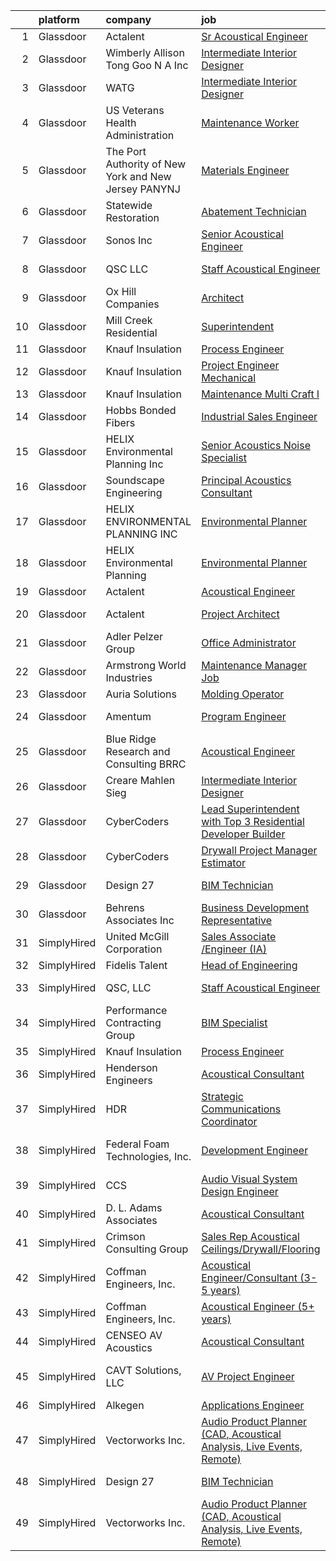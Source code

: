 

|    | platform    | company                                               | job                                                                                                                                                                                                                                                                                                                                                                                                                                                                                                                                                                                                                                                                                                                                                                                                                                                                                                                                                                                                                                                                                                                                                                                                                                                                                                                                                                                                                 | update_time   | location                |
|---:|:------------|:------------------------------------------------------|:--------------------------------------------------------------------------------------------------------------------------------------------------------------------------------------------------------------------------------------------------------------------------------------------------------------------------------------------------------------------------------------------------------------------------------------------------------------------------------------------------------------------------------------------------------------------------------------------------------------------------------------------------------------------------------------------------------------------------------------------------------------------------------------------------------------------------------------------------------------------------------------------------------------------------------------------------------------------------------------------------------------------------------------------------------------------------------------------------------------------------------------------------------------------------------------------------------------------------------------------------------------------------------------------------------------------------------------------------------------------------------------------------------------------|:--------------|:------------------------|
|  1 | Glassdoor   | Actalent                                              | [Sr Acoustical Engineer](https://www.glassdoor.com/partner/jobListing.htm?pos=111&ao=1110586&s=58&guid=00000182c462ef8d8fd5a7aa479f7a14&src=GD_JOB_AD&t=SR&vt=w&ea=1&cs=1_b63b088b&cb=1661152194985&jobListingId=1008079990188&cpc=9DC6E4D8324653EE&jrtk=3-0-1gb265s2vjm5v801-1gb265s3fih79800-f5e5bcd64f4a5c32--6NYlbfkN0ChYVx_I3yfZ_JDY3EFoivtqvi_stwnZ_kRt8Dowt_l_d1ydueao4NE-oUleRJ4yhjYQ8re3c_EmkfBaLUudX-L2jdQnzbb9sDFCJGgLVYZnWnj6Pes00Wl7ht8NbBzqX2oGmqZxBocWybcEUa5QRmWm12k1zfmLvcdh20RnSonsRx2eB7F836F_mHK4JY5EIbhtbxOyKxi8zzG0JtxEgetxBP_FkVk-xiPGh1xMWit2vFJ708Jh90C4sV7q4m8pRlNClzyX8MumZ5LLYfUKihal-UpZXYBkmun6WGiv05WZNu3N9QYZ1tI60U3WiNSD-AjPhUlG532pFflSYvwOnRRj32bFxC-jlEAGwidvtq-eBwVagXXeswVr9o8x3f1lGGUmMH7RC8jrm0UsKJAgehGvbsPt6k_43cEOhafDwsHuL0gZetURJmr838lxt7FeizBoztlXu6Byiyricsn6dR6LAuEXTsQ4nBHS_Y4kzQTm9v-2cZUsw6MEfnyHFyBAWKofdIXHd7btD0e5BXwoSape8lS2Igpxig0W5qxxB_BVGAH0Kga5oWnW8T1sQvWIwpjv7E1Q6idvNoh5dGctEqWGRryxhWbPQejcpWapUqEE6NOk_MAMfPC8XS2FCbq0oLf-GNxxynM9AVDLtDGcvPbPewTkzTsnS3wiPdQCgEAQkdnCoW3sBl8XpDOL0K1mAbdfrAkRZztVu0XHt6bOyGNzyhROVUxGAATvma92TJ7DoZ-d6Qj4NHG9VvhEq-2H1WbKetUdyUH6ngvMwZ5FuEdFd0E4h8gVceEBkhUHqafWC9j9sbpPm7n2w0Iwz3bmVPt_djIy6awCNeZd2tyAFurD6vJqksnMyu8FGbOTKiqY59MlnJVujflpeL1g1ST4Jw2oA2scYJWVOsFMQuqa0MnB21RyJU-SeqREnrlmHOWPhE7faqzVAJ8KobimxNqrrWqdG1w81znDurfS5hSttuoWOfg0kFWEfw%3D)                                                     | 3d            | Chester, PA             |
|  2 | Glassdoor   | Wimberly Allison Tong   Goo N A   Inc                 | [Intermediate Interior Designer](https://www.glassdoor.com/partner/jobListing.htm?pos=121&ao=1136043&s=58&guid=00000182c462ef8d8fd5a7aa479f7a14&src=GD_JOB_AD&t=SR&vt=w&cs=1_cb3f4cd7&cb=1661152194986&jobListingId=1008072324004&jrtk=3-0-1gb265s2vjm5v801-1gb265s3fih79800-6f0272dd785f97cd-)                                                                                                                                                                                                                                                                                                                                                                                                                                                                                                                                                                                                                                                                                                                                                                                                                                                                                                                                                                                                                                                                                                                     | 6d            | Los Angeles, CA         |
|  3 | Glassdoor   | WATG                                                  | [Intermediate Interior Designer](https://www.glassdoor.com/partner/jobListing.htm?pos=123&ao=1136043&s=58&guid=00000182c462ef8d8fd5a7aa479f7a14&src=GD_JOB_AD&t=SR&vt=w&cs=1_a375362d&cb=1661152194986&jobListingId=1008071964866&jrtk=3-0-1gb265s2vjm5v801-1gb265s3fih79800-d725218eb211fd71-)                                                                                                                                                                                                                                                                                                                                                                                                                                                                                                                                                                                                                                                                                                                                                                                                                                                                                                                                                                                                                                                                                                                     | 6d            | Los Angeles, CA         |
|  4 | Glassdoor   | US Veterans Health Administration                     | [Maintenance Worker](https://www.glassdoor.com/partner/jobListing.htm?pos=130&ao=1136043&s=58&guid=00000182c462ef8d8fd5a7aa479f7a14&src=GD_JOB_AD&t=SR&vt=w&cs=1_c033d521&cb=1661152194986&jobListingId=1008068610365&jrtk=3-0-1gb265s2vjm5v801-1gb265s3fih79800-bbd8c1d3e003abca-)                                                                                                                                                                                                                                                                                                                                                                                                                                                                                                                                                                                                                                                                                                                                                                                                                                                                                                                                                                                                                                                                                                                                 | 9d            | Tacoma, WA              |
|  5 | Glassdoor   | The Port Authority of New York and New Jersey  PANYNJ | [Materials Engineer](https://www.glassdoor.com/partner/jobListing.htm?pos=125&ao=1136043&s=58&guid=00000182c462ef8d8fd5a7aa479f7a14&src=GD_JOB_AD&t=SR&vt=w&cs=1_e263f9bf&cb=1661152194986&jobListingId=1008072202615&jrtk=3-0-1gb265s2vjm5v801-1gb265s3fih79800-580519591fe7417b-)                                                                                                                                                                                                                                                                                                                                                                                                                                                                                                                                                                                                                                                                                                                                                                                                                                                                                                                                                                                                                                                                                                                                 | 6d            | Jersey City, NJ         |
|  6 | Glassdoor   | Statewide Restoration                                 | [Abatement Technician](https://www.glassdoor.com/partner/jobListing.htm?pos=103&ao=1110586&s=58&guid=00000182c462ef8d8fd5a7aa479f7a14&src=GD_JOB_AD&t=SR&vt=w&ea=1&cs=1_cff8b7ac&cb=1661152194984&jobListingId=1008072285500&cpc=0AC337DC849E2726&jrtk=3-0-1gb265s2vjm5v801-1gb265s3fih79800-1281512e9bce8fc7--6NYlbfkN0D-pU0xGF5FIeFcaIptx1cIdzSFb_sP9QEdwOUqDpJak5Wb7Bb7Gg6tXDmQC1dedBOi6fuxJTkAPXuj12NwEAiYBjNMr1t3SimFBw2bi48KzzW-gX6AmjzW8aY5WZxOsovWxHQHnuP2-GRgTi8eG3wDKhcu8QEBVTyhHF1UqG_QxhyEwwcnSyYIThT42c2FAK6XXOr3Vdgs77dP254bN-btMu4NHPaHSEK6gvcr-H3i6D5QqwMnfmuw6CW0rJhQpqmuQs-AXrXjUdib-smUR9QxY_5uNyFZbMwVdF0WCl_pc62THphs3pIp09EDrFReyxAOI5FLkY2LZp5HR-PAZagc1_LT7LntA4nIMp4HdC2LmsIlHmkhYILYGfwg48Niov1TKbpaAWzK8OWf2s8abnkTqZW6fU7cY278dfVdk7CJBfUjFdonBWslRcfRvwaN6qd7mNb9YYGc9tiSrCO8AX7AWs0ayd_z2zc4PRDyhACGuBALTN4dVn_F8kIWgXPP1bejLpzb6YvLeQ%3D%3D)                                                                                                                                                                                                                                                                                                                                                                                                                                                                                                                                         | 6d            | Mesa, AZ                |
|  7 | Glassdoor   | Sonos  Inc                                            | [Senior Acoustical Engineer](https://www.glassdoor.com/partner/jobListing.htm?pos=119&ao=1136043&s=58&guid=00000182c462ef8d8fd5a7aa479f7a14&src=GD_JOB_AD&t=SR&vt=w&cs=1_45551d5b&cb=1661152194985&jobListingId=1008074341669&jrtk=3-0-1gb265s2vjm5v801-1gb265s3fih79800-b9b0d14ceebe618a-)                                                                                                                                                                                                                                                                                                                                                                                                                                                                                                                                                                                                                                                                                                                                                                                                                                                                                                                                                                                                                                                                                                                         | 5d            | Santa Barbara, CA       |
|  8 | Glassdoor   | QSC  LLC                                              | [Staff Acoustical Engineer](https://www.glassdoor.com/partner/jobListing.htm?pos=115&ao=1136043&s=58&guid=00000182c462ef8d8fd5a7aa479f7a14&src=GD_JOB_AD&t=SR&vt=w&cs=1_5db2b7fc&cb=1661152194985&jobListingId=1008064426197&jrtk=3-0-1gb265s2vjm5v801-1gb265s3fih79800-fd0a84390d4e84a5-)                                                                                                                                                                                                                                                                                                                                                                                                                                                                                                                                                                                                                                                                                                                                                                                                                                                                                                                                                                                                                                                                                                                          | 11d           | Costa Mesa, CA          |
|  9 | Glassdoor   | Ox Hill Companies                                     | [Architect](https://www.glassdoor.com/partner/jobListing.htm?pos=122&ao=1136043&s=58&guid=00000182c462ef8d8fd5a7aa479f7a14&src=GD_JOB_AD&t=SR&vt=w&ea=1&cs=1_f7130632&cb=1661152194986&jobListingId=1008076509907&jrtk=3-0-1gb265s2vjm5v801-1gb265s3fih79800-e71e6ecc9144b6fd-)                                                                                                                                                                                                                                                                                                                                                                                                                                                                                                                                                                                                                                                                                                                                                                                                                                                                                                                                                                                                                                                                                                                                     | 4d            | Fairfax, VA             |
| 10 | Glassdoor   | Mill Creek Residential                                | [Superintendent](https://www.glassdoor.com/partner/jobListing.htm?pos=126&ao=1136043&s=58&guid=00000182c462ef8d8fd5a7aa479f7a14&src=GD_JOB_AD&t=SR&vt=w&cs=1_1050fafe&cb=1661152194986&jobListingId=1008072052310&jrtk=3-0-1gb265s2vjm5v801-1gb265s3fih79800-972c957ecce92be3-)                                                                                                                                                                                                                                                                                                                                                                                                                                                                                                                                                                                                                                                                                                                                                                                                                                                                                                                                                                                                                                                                                                                                     | 6d            | Phoenix, AZ             |
| 11 | Glassdoor   | Knauf Insulation                                      | [Process Engineer](https://www.glassdoor.com/partner/jobListing.htm?pos=102&ao=1110586&s=58&guid=00000182c462ef8d8fd5a7aa479f7a14&src=GD_JOB_AD&t=SR&vt=w&ea=1&cs=1_b0cd04df&cb=1661152194984&jobListingId=1008068215275&cpc=73DBC1829D015C39&jrtk=3-0-1gb265s2vjm5v801-1gb265s3fih79800-04116b1958a2ab13--6NYlbfkN0AgCNq5Q9JZmzoW3qRvN8nsjI_K7hzeHLTyl9cbg4zvCuAwJ3I6BceYlWxJTxN8DwWBX9XCdmlvnMkGS_LlBU0gNcZpZAuTycwKOEEOIScBcrLLYnSjhx0dCBMY2aWJlz-KJrDXltNRAXIcfrQogDRMjE5WVxWzEGRm4VajIqA8TzV0XS3au7Cj7-A5U0wv0WX8voOVinPuwxIcvVa9m0r8L_U_CSEtWQN_bNRPX3GJJJoC5gXMYEW8e9OA4tWMd6Y77fUrEoXSUVkTjxVR7Mt2tO3emqW208lkzzdqC3Lxri4szCJs1S5C1Yl9doGVXcrZ_2D_Gvzl0GYjHskeDas8fMh9jnu9L-ya-SxNqibZwhxrxBy4iquTNJxh-oJA8XwQ5EuqyPArdpiaOg1YEot3zj1eahvKaaL7jJx2VX9Z6QHS1pwOpBQsDSWaPdPrKiiTZhWIjv9bxQOFUaHn1nubFDFRIwh_0t4INlF9jZHjtCRsZS1ANHKIfVX-ZbSTEFk%3D)                                                                                                                                                                                                                                                                                                                                                                                                                                                                                                                                                           | 9d            | Inwood, WV              |
| 12 | Glassdoor   | Knauf Insulation                                      | [Project Engineer  Mechanical](https://www.glassdoor.com/partner/jobListing.htm?pos=104&ao=1110586&s=58&guid=00000182c462ef8d8fd5a7aa479f7a14&src=GD_JOB_AD&t=SR&vt=w&ea=1&cs=1_96504ce8&cb=1661152194984&jobListingId=1008068226161&cpc=3E3A0B328A81795B&jrtk=3-0-1gb265s2vjm5v801-1gb265s3fih79800-6e73daab9714e7a9--6NYlbfkN0AgCNq5Q9JZmzoW3qRvN8nsjI_K7hzeHLTyl9cbg4zvCuAwJ3I6BceYlWxJTxN8DwWBX9XCdmlvnN8YVe2EuVLobA-C2ZXYs-p47VoNbUB05T-ItLGGlwyX6CkneONUQ_F9WfH1l2pd8AN3B_oD6lCbCD7jgWCW0CmyzIxYYHBa8W8SetwzCGLuNKxYKxURJStRbwaiUAjPOylaU3WOqOXGiO4Hcu7yeU6_5cpY63dnGZKYq2LKjB2neFhPx1bJhONki6HB9w4_EW0NMGjYEHBvn39OdJ9AXzLAwJFNq9RgKs3t79uKCTVeaLMko6nPa0JcpUZiUVTWLyeTpzRoeer9A-GuN47v2eMlmTlK6GT7fVwnIkyKVZI23c5y3wQt_u9nQx8oGsR4V9bKiNIK-5dAJV3TJZLnYOMeLJDTHIeMugZm6HU8jg1PZh6Y_V7AvNsHLdVqO4EywjuQfPEAhsbaajE657IlPpGlPZxhxPxCZVw3b4znHMofCuvrkSretHhj2M0b_Rty2Q%3D%3D)                                                                                                                                                                                                                                                                                                                                                                                                                                                                                                                                 | 9d            | Shasta Lake, CA         |
| 13 | Glassdoor   | Knauf Insulation                                      | [Maintenance Multi Craft l](https://www.glassdoor.com/partner/jobListing.htm?pos=108&ao=1110586&s=58&guid=00000182c462ef8d8fd5a7aa479f7a14&src=GD_JOB_AD&t=SR&vt=w&ea=1&cs=1_7fea9a7a&cb=1661152194985&jobListingId=1008065052668&cpc=C90BE282B3FA86B5&jrtk=3-0-1gb265s2vjm5v801-1gb265s3fih79800-16a1c5cea0f52043--6NYlbfkN0AgCNq5Q9JZmzoW3qRvN8nsjI_K7hzeHLTyl9cbg4zvCuAwJ3I6BceYlWxJTxN8DwU3xKnPxJmn6c3_19BoV15qrwsVATJ9UVdK7sAXNtnWOaPMZk_cEkzidEpzW_00QplQ48uelWFpJYnlqf0uhcaKsIDx_RqkVEgIkOIsIiZppM4tuPRtpNGERl9ge__-IBg4wEcYY9pqtL3Yq7brNHHGmIhgFwTee0HS0z2k3q_JyQwlYpCoMgFetQ4Px6pjljGXPdxwDn6QuyO1YwuR_qXNJWRnO95rXGrRbi8C5eFP_6kDzb-Ds1U_0h7Jmcrrww9qvYcZ-34tj0EO9g_L5tto5kT2PFBm2Xy0bdyyjCLJCCCrE7JZ8w5yyVkekiOFuSqPERA4xa1K11cW4fv2J8zre7WTNPwxBXDYAWv017NfgBpjF4un0i4PUg3fclTqN_AlIvHRSMPyYQde1gT09k8U1OxrDC7DoLyKWGumgVMFmlGfidLEPsjFfrnf1RUhiERKj0C31otm5g%3D%3D)                                                                                                                                                                                                                                                                                                                                                                                                                                                                                                                                    | 11d           | Inwood, WV              |
| 14 | Glassdoor   | Hobbs Bonded Fibers                                   | [Industrial Sales Engineer](https://www.glassdoor.com/partner/jobListing.htm?pos=106&ao=1110586&s=58&guid=00000182c462ef8d8fd5a7aa479f7a14&src=GD_JOB_AD&t=SR&vt=w&ea=1&cs=1_a73c94e9&cb=1661152194984&jobListingId=1008081087739&cpc=008CD1D601BD528F&jrtk=3-0-1gb265s2vjm5v801-1gb265s3fih79800-1098030331acd5aa--6NYlbfkN0BHIfC1zsKGIu0R3teaIu8liT7fbRNLaQeDQfcPJweUKx8CW9AkHemEqEbfxMVRhVRSjLR59SWKY-JwXSsrto5hY-GHyOZKmJuQUl23Zv27tURi2Mu7UMnyPyqfuVNjAuJrU89n1quQWctIf0kOxw3NWfzJMiSvi22_0Ya5RqCuQB3K-UtSqpEEARRT2xrD19sfpQae6DH13BfaIHAGJ-J1jNc-WpNHRm61UWmVcyHlIG0ax-QFW4iNtTzDhWrnOeGubzq4WWZ0HPqmzhePFmHiaIu32bIrRLPxs3_cWcivw2j5pg6v6EVjPjOjT9K5btQ_cBFTfUtkM7pGU16PxTFDODlF7emEEcYl_pt9FRwjZs3FB9g5BzuSlwdpXnQ5a7mv77e-L7XN0KGcbrKO_zIBOelavJzjt4jnbBwb0x3W53wgI_8woEIEdpn-1vB1B-kvB51p6ehVPEoMzHIsKNKoCwS9n7DuXjW5Q-pIsMi9utrJcrlv5-m010pS7CuQYW5ANKxHkJfy1g%3D%3D)                                                                                                                                                                                                                                                                                                                                                                                                                                                                                                                                    | 2d            | Waco, TX                |
| 15 | Glassdoor   | HELIX Environmental Planning  Inc                     | [Senior Acoustics Noise Specialist](https://www.glassdoor.com/partner/jobListing.htm?pos=105&ao=1110586&s=58&guid=00000182c462ef8d8fd5a7aa479f7a14&src=GD_JOB_AD&t=SR&vt=w&cs=1_fe2575de&cb=1661152194984&jobListingId=1008081555850&cpc=18B9B60E52E5A655&jrtk=3-0-1gb265s2vjm5v801-1gb265s3fih79800-e3a5a1e4455be296--6NYlbfkN0BXfkHHz_AtdSVqqMg6cNBtxrAHPGd1Ga-vcHsqg8uhlHnsTi4bG4BX1NzpvMTNLopfb8IMBT9PMmbrz9GI3TQjSc0pcg6vR6JF2dFdlqb-YFIVHwUIgRAEGeWyYpVVNeB7x8l1cDvCf_rX6IF5XBhpmFopE2bKMwTmVkXjFxVuncyZ05eIA64p_h160dXGZoqFE-hbL35KkSbMl3M4tD3YrI7icZExEEGrimAKZC8Yd-2mTm99gXsNJ3CFEFSXYgEeOu0tlkD0uIfF4tNsWNx_X-ydUvM5wr5MktsBCurq2JAh2jOQjlADjt1y-d8FR4mImiCA6jmQcopEYhvb02HJzH1CnwO3LyI_w2O4XXs_bV_nTbxdnNADq50j3bpa0HIvE51naqdRLB3X6nobC3Lnvzvmw5KwHGMSgF4mWajQzKPbumsZq9Qo7Za5JNSJWAoHyQHiH3kWYLHd1NDkM3Ths60GwyrO8jMSiZ_BwiPOFA%3D%3D)                                                                                                                                                                                                                                                                                                                                                                                                                                                                                                                                                                 | 2d            | San Diego, CA           |
| 16 | Glassdoor   | Soundscape Engineering                                | [Principal Acoustics Consultant](https://www.glassdoor.com/partner/jobListing.htm?pos=124&ao=1136043&s=58&guid=00000182c462ef8d8fd5a7aa479f7a14&src=GD_JOB_AD&t=SR&vt=w&cs=1_25cfbe10&cb=1661152194986&jobListingId=1008067916434&jrtk=3-0-1gb265s2vjm5v801-1gb265s3fih79800-cfa0c0514e2bf269-)                                                                                                                                                                                                                                                                                                                                                                                                                                                                                                                                                                                                                                                                                                                                                                                                                                                                                                                                                                                                                                                                                                                     | 10d           | Chicago, IL             |
| 17 | Glassdoor   | HELIX ENVIRONMENTAL PLANNING  INC                     | [Environmental Planner](https://www.glassdoor.com/partner/jobListing.htm?pos=128&ao=1136043&s=58&guid=00000182c462ef8d8fd5a7aa479f7a14&src=GD_JOB_AD&t=SR&vt=w&cs=1_6ef6a06f&cb=1661152194986&jobListingId=1008075382839&jrtk=3-0-1gb265s2vjm5v801-1gb265s3fih79800-092b9faf6565e595-)                                                                                                                                                                                                                                                                                                                                                                                                                                                                                                                                                                                                                                                                                                                                                                                                                                                                                                                                                                                                                                                                                                                              | 5d            | Sacramento, CA          |
| 18 | Glassdoor   | HELIX Environmental Planning                          | [Environmental Planner](https://www.glassdoor.com/partner/jobListing.htm?pos=127&ao=1136043&s=58&guid=00000182c462ef8d8fd5a7aa479f7a14&src=GD_JOB_AD&t=SR&vt=w&cs=1_9975ca85&cb=1661152194986&jobListingId=1008075062815&jrtk=3-0-1gb265s2vjm5v801-1gb265s3fih79800-3cf0a4ceda6ebda0-)                                                                                                                                                                                                                                                                                                                                                                                                                                                                                                                                                                                                                                                                                                                                                                                                                                                                                                                                                                                                                                                                                                                              | 5d            | Sacramento, CA          |
| 19 | Glassdoor   | Actalent                                              | [Acoustical Engineer](https://www.glassdoor.com/partner/jobListing.htm?pos=110&ao=1110586&s=58&guid=00000182c462ef8d8fd5a7aa479f7a14&src=GD_JOB_AD&t=SR&vt=w&ea=1&cs=1_5c6297d5&cb=1661152194985&jobListingId=1008075187696&cpc=F4EED0218A761C36&jrtk=3-0-1gb265s2vjm5v801-1gb265s3fih79800-5220c9c81e84945a--6NYlbfkN0ChYVx_I3yfZ_JDY3EFoivtqvi_stwnZ_kRt8Dowt_l_d1ydueao4NE-oUleRJ4yhgHLxhV5j4PnTgNp2DfoBCFdbHcQuDtZsKy3Zufp_w8pPYADRTx-YgXFKwXxOgcar3GSNPLdcY00WKiZ-fI-3ixNwPR4MqK7gAckonzS5DC5AbX1phk35nI2llkN5Y3c1oThRPcbcJT6Iw44z-vI83b-oZnyr_g-fRU8Ab_yiXJh6x6CC_Lz6na1Q0OJxAyFQrW-VRvpYMrmgC0SJFFjUjF5C5KUytWVNrGAT8Wl3_YU74F_B00M43VpwZZF8RamppNXgvosgQFsEb-XxyWzUP_sucoA2eyD2aDxN-EFgqJQ0FVPMQOQtwzc0xWzUpO7Rbdz5AExwINoLSwVMkB3N5p5fqgoY76-2F5QiOlTM7_ksIReIWoUWHL0BEH_Y18Z_2mTB3KGWihJ52Mh16ABF-Pa115_bDtXWPI35cGiQzH-odtwQ016A4wA6HNP9XO78xyzXR5cy5fkF4M-y_7cJjGddg2HYbanMKiM0YCCYIAplImeMKngF_sN6MXj6OJveHdsZZMBW2Z0XPkYJMPrdhVQ4imesF5IHQ2qqw2rtASFGo-p_9SaazEhsDs0V1Vy2UbYBcMDqmoSnDX4kNQ-Uf97ReBHwvUu7vhyc2nfvp_lCWgW_EQjlUR06uemRj5w1CIVS2ljl3Tk4uvakF4ExODywW3AtO-8toD0sgRfQg2xcPDaWNVo7iuPBnfamUrRlbxw2qRsieVYbFdHLvo-dNlv5prGF-THufWOFefyPgO9S6PWA144d0SX36et62DLrwQ9aaWK5WmcqEIXhX0LUkSSirf3E5EZ_s2Ez7TFg_74yKSPwQ9nRvUzlNx9yS4CTG7i0BM05FIj1Fx-L3a7INZyAtXn9fLp6GvHWlz4hyde7sDo9-VfA1A6X9acuGayULEF-1yJaie-IornER_nkS8DX-Zkxdbd2w%3D)                                                        | 5d            | Chester, PA             |
| 20 | Glassdoor   | Actalent                                              | [Project Architect](https://www.glassdoor.com/partner/jobListing.htm?pos=112&ao=1110586&s=58&guid=00000182c462ef8d8fd5a7aa479f7a14&src=GD_JOB_AD&t=SR&vt=w&ea=1&cs=1_a1acb7ad&cb=1661152194985&jobListingId=1008081267403&cpc=FAE5E775D180B2FB&jrtk=3-0-1gb265s2vjm5v801-1gb265s3fih79800-91c320784b2d4a59--6NYlbfkN0ChYVx_I3yfZ_JDY3EFoivtqvi_stwnZ_kRt8Dowt_l_d1ydueao4NE-oUleRJ4yhg59lgfbTeYzBSAhYTUmle4cKRPC-MnxzQOQH3lSzaijJvHCjQXYuldjwbQKQ2Vxc4ZTvvB-EJWNGXlhRDEzhBPUOgHyCU2zlkEJFG_o0HJw_kX38Bbdxma-1ArrcdIfeXrX1bVmBxHkRsbF7g8-zEWnBBVhlmunGLbTOZfUBXlgL6tAEkiBuTaV4OKq3wRx9QlS9y0XzsE2jBOrNJAqfT1qKgJhlPS8y6u2gxKyrEECaiGQMyGgLB1JAfe0_UnqYFGixu9JL1t5MS6SGzP5QOHF9KIYCwe1V1R56lrYIZgUZYU3-G_UxM_SuDCM6F1veBoTvvH7fVbnaRDkeIZ1QcA1jhFNADTMPLPDqfkE0OoHxXQNQ4T3choWDOTyGBg-0N5FbfKCzLABAIJzRRN_ehacFA-eGhZnZc37qYIODzisgrfvs0C2S8Ie7igFpOCcEnPtnUQoY-LW1uKPj6Ap_pVGhLaHpc6HMGs4FMr5thfVqGH1y_y8uenNtTzKsQtPi2A1sHRRrJmVADf7UveGj5IvWOHxPTCs6NZHm16vqEpVgOHQu_k-3e88OKUGGnQHhDycRLj_gtGQYx3msn55PBtc0tbC9tnL04LkzplCl9x-pj2JlzEKZST4w2RncN1eyJ9wOCcGPYz8ne9QIDo-enPyMThiimtf-NJPDk0Kcm42pweKlwNtQY5fO2vI59uwjgCG5hmjI40TND2VfvCadWr99QBlfa3kR0gyi7lfcz2gJ9gfjdBLpesgsX2n7DqqaoAfktqFXGPXTsbid84sU0T4YssbenK5VHbE_KnLbZcz9aCFDadDRYUX0d578y8JD7yPGA8rnaYGMd9x3unAPTe19f4-SrcEgnluN4qsJ4Hpfz3kPplkXNVW28qRGVzHmD2FcgZk4qQzS3nZe4qCFHDV2lTbWBQN5k%3D)                                                          | 2d            | Nashville, TN           |
| 21 | Glassdoor   | Adler Pelzer Group                                    | [Office Administrator](https://www.glassdoor.com/partner/jobListing.htm?pos=109&ao=1110586&s=58&guid=00000182c462ef8d8fd5a7aa479f7a14&src=GD_JOB_AD&t=SR&vt=w&ea=1&cs=1_6409acb0&cb=1661152194985&jobListingId=1008073834306&cpc=F4EED0218A761C36&jrtk=3-0-1gb265s2vjm5v801-1gb265s3fih79800-cad1becafc3aeaa8--6NYlbfkN0BpyA4is1FhKZ9A56kJdoALN6bYc9rpJgFIR_sPts5gNu4LHMryWaiJjrOFmv3w-W4dveX9mUnJRKxZMtDT7iyYpd2zseVNHFG76fARL8yCBPbtc0Hro7YYSZxDCYLzDcvAUibcFuNKV36guRWo2nhzN-AOHdmErDErH1AL22gYnQtY4ryU9iWd3Wlhg6Ib2bFQtEYVlumblaOXc_4uq2PS88GYkX2U6pZR2jInwWKAX9I_9oH9QQ0DPv7h2I2PASvIul7t5NFzc8sHf_B6Fu3jlw31-bGiaFfUBbB61CWCOp1iCVTwiQK3FnY8tjhC7zrGl7miS0ZEm0fi3dgcgB6nKVZVAOPjesA-52SzmnBI0GQ5BmTV4QNAYvQ2YI0ZpPHqh0o9u3UXdhcvD8R4Otts6EKP2aAZ6XXjR2Cua6F9c-yKKsj4hc-cRHbvW4kKblucdMu9_cgaAfQEr7mQC9SYV8ACTyJiYUVBYcgV96CdEZeDMC-hZ12DvHD0Rt-Rh3M%3D)                                                                                                                                                                                                                                                                                                                                                                                                                                                                                                                                                       | 5d            | Troy, MI                |
| 22 | Glassdoor   | Armstrong World Industries                            | [Maintenance Manager Job](https://www.glassdoor.com/partner/jobListing.htm?pos=117&ao=1136043&s=58&guid=00000182c462ef8d8fd5a7aa479f7a14&src=GD_JOB_AD&t=SR&vt=w&cs=1_be318344&cb=1661152194985&jobListingId=1008076526289&jrtk=3-0-1gb265s2vjm5v801-1gb265s3fih79800-8b5615ad1d20fe4c-)                                                                                                                                                                                                                                                                                                                                                                                                                                                                                                                                                                                                                                                                                                                                                                                                                                                                                                                                                                                                                                                                                                                            | 4d            | Pensacola, FL           |
| 23 | Glassdoor   | Auria Solutions                                       | [Molding Operator](https://www.glassdoor.com/partner/jobListing.htm?pos=120&ao=1136043&s=58&guid=00000182c462ef8d8fd5a7aa479f7a14&src=GD_JOB_AD&t=SR&vt=w&ea=1&cs=1_243b7922&cb=1661152194986&jobListingId=1008071806343&jrtk=3-0-1gb265s2vjm5v801-1gb265s3fih79800-6ae014f0576df235-)                                                                                                                                                                                                                                                                                                                                                                                                                                                                                                                                                                                                                                                                                                                                                                                                                                                                                                                                                                                                                                                                                                                              | 6d            | Old Fort, NC            |
| 24 | Glassdoor   | Amentum                                               | [Program Engineer](https://www.glassdoor.com/partner/jobListing.htm?pos=116&ao=1136043&s=58&guid=00000182c462ef8d8fd5a7aa479f7a14&src=GD_JOB_AD&t=SR&vt=w&cs=1_2ae86c3c&cb=1661152194985&jobListingId=1008062086850&jrtk=3-0-1gb265s2vjm5v801-1gb265s3fih79800-2feb290dd37aa38e-)                                                                                                                                                                                                                                                                                                                                                                                                                                                                                                                                                                                                                                                                                                                                                                                                                                                                                                                                                                                                                                                                                                                                   | 12d           | West Palm Beach, FL     |
| 25 | Glassdoor   | Blue Ridge Research and Consulting  BRRC              | [Acoustical Engineer](https://www.glassdoor.com/partner/jobListing.htm?pos=118&ao=1136043&s=58&guid=00000182c462ef8d8fd5a7aa479f7a14&src=GD_JOB_AD&t=SR&vt=w&cs=1_ab5739df&cb=1661152194985&jobListingId=1008069053943&jrtk=3-0-1gb265s2vjm5v801-1gb265s3fih79800-d031a952f84b59fe-)                                                                                                                                                                                                                                                                                                                                                                                                                                                                                                                                                                                                                                                                                                                                                                                                                                                                                                                                                                                                                                                                                                                                | 9d            | Asheville, NC           |
| 26 | Glassdoor   | Creare Mahlen Sieg                                    | [Intermediate Interior Designer](https://www.glassdoor.com/partner/jobListing.htm?pos=129&ao=1136043&s=58&guid=00000182c462ef8d8fd5a7aa479f7a14&src=GD_JOB_AD&t=SR&vt=w&ea=1&cs=1_697b266c&cb=1661152194986&jobListingId=1008063535567&jrtk=3-0-1gb265s2vjm5v801-1gb265s3fih79800-8fbb4ae4c61d0d64-)                                                                                                                                                                                                                                                                                                                                                                                                                                                                                                                                                                                                                                                                                                                                                                                                                                                                                                                                                                                                                                                                                                                | 12d           | Santa Monica, CA        |
| 27 | Glassdoor   | CyberCoders                                           | [Lead Superintendent with Top 3 Residential Developer Builder](https://www.glassdoor.com/partner/jobListing.htm?pos=114&ao=1110586&s=58&guid=00000182c462ef8d8fd5a7aa479f7a14&src=GD_JOB_AD&t=SR&vt=w&ea=1&cs=1_060914af&cb=1661152194985&jobListingId=1008083914799&cpc=8795CF9063CD573D&jrtk=3-0-1gb265s2vjm5v801-1gb265s3fih79800-76eb57cf44e07f1b--6NYlbfkN0CpFJQzrgRR8WqXWK1qKKEqALWJw739KlKqr2H-MSI4eoBlI4EFrmor2FYZMP3muM1B_oc8AdJRnac3mQ1GF1Mekbr0KEafx4w9PN6XmL1i8K-U5j8gSmy_cBhZHrjTm0leFE-nUHGuIuTdyyWuiucL-Qm96fpPoWD6N6-07Q2rD18vFJYAQNK-bJHT_kP_GqsDddl1LBga3IUtTDMX8cyjhkJCPMSpeTSvzHjIle3hQIeK1Ra01hhqB9HcNG84wgMOpm3NO__cv5UTzWQ6OG2kVz8RJ_jQFeuJVLsDu52fetuxefrgueWhtMw7D0VgZ_7Y2b-pXLPnRGuI8JFOMmwKKNDHmhtzpjziTcPy7BmOSFPaB8XKs6UNeeCuCQaFZ2ZIYU9a7eOR23EfATruuQxUokHPzPq91nbQlo_u5-9jaWhJMVBriix0Zt0T4Z5qJjYArKjBRPXrWgMpRdP_jHINXq8z04u1tVw0_Ivy68fs0Eb5xCc9mFtyMK5cm9UpJs6E-DsFN-gRkfxN4Uy1RBwulN1vc2WPlacWBvXAbesM0Eszk7ZgX8pHE0N9W77ZNUCBShzckDQYR2VsuG0MNOZudn6AoeEWNo3EmARIgBgERT6pT5_lnIKr3zUZGDiyrAgLGyQsdtHKVkEWr3ocprdd1tz7MrZ7mVJrOHwh9a9rS560ktg6ZbTrC7eDdtEs8Ig6zYgDXUj29Q_g1iumZONe4NLWZzE2pbI0vDLg2x2c_D47lWZt10OrEvtRH2WTsLpcpi6dBcHDKHNu9LZjYkkVhrrjR9KhzHE_zxjePwGlx6Z4XCiU2btB9kvatt5h2DqNG7ycYq2rMm58jt2hZMG0yYb1wSmmJC_4FHA1wJCgoSxGqmw18zenggxHm-WSt2qY4ozWMuWmjulYpVs9NDx8VLDB8PVAXNot5ISjVBjiMP8Tr-liBgogfMipzNejXFAUuNVf1fTgIKZYRvf1yAiwAeoH0e3afbS-I6JtpdlgOw%3D%3D) | 24h           | Portland, OR            |
| 28 | Glassdoor   | CyberCoders                                           | [Drywall Project Manager Estimator](https://www.glassdoor.com/partner/jobListing.htm?pos=113&ao=1110586&s=58&guid=00000182c462ef8d8fd5a7aa479f7a14&src=GD_JOB_AD&t=SR&vt=w&ea=1&cs=1_a51175f5&cb=1661152194985&jobListingId=1008083914656&cpc=C4A69CCDBB3B9599&jrtk=3-0-1gb265s2vjm5v801-1gb265s3fih79800-89bb859129cd6065--6NYlbfkN0CpFJQzrgRR8WqXWK1qKKEqALWJw739KlKqr2H-MSI4eoBlI4EFrmor2FYZMP3muM1B_oc8AdJRnfziiP1RbzV2Q0ENoOmHq2-_Pb-kralf-PGtQd19pwBNGytCkGRWUoNwZt6O5M6VGJCXV06cSIU3Lgj-nHe16ywO3x84AMJOpKobI0oWMdRNGPxLvLOkrcKu1VjTMqpEdF4_0b2KBIhquEK2xvWP3Y0bGk_yVyPZPxrCzuFF0yEbQU0tJSuB7utvcgCzG6M5TVEGDmOJA1P4F3LvXxsCcFEsWrWh4Tzh5lL4NP26N6otLug9SOdknsoeiaCs888MCfz0oesvHgVyqP9O8j5GyqfQnWQF5RVDWL4sWv6y9peJMEFCvq5MlBhLtwp-t39zx5Sw9ltsJVYyogQxFWkKZmSxu5qeuRgWQ6u_CbdL7Do6Ox4RO-MIorK7sQeb46U6Dg91zPcUl6MSmLxpfIwFsqSMcINm0betpPoRlFhWGZ8zqRjjrX0j9FiFZhs1GxzCGeidhnBv3osxoZwMIX7R4KJwakJu1Z2j-eVvm-6cwP5zTufx62tPFqpkNvtM7o0scS8jhdbADz09pCMXYcAZeAqe96ZFrHuPGTceoCg3g83fRs100qOZ_VpY5pNGTin7Wcv60eC2Bl--kDJH3lFFFgzaiE3IDXfAbWgiGXN9qBb7_ypJVypnvqFwPcHJHLoQTrSdThsRLso3o3bKnYdLDsFA-VucAJXlrGjcaOqU0lyZkQtUniITtYFBTVONhCpVN8CMdmPWEC9cUu35P8c4bKe1NaT0RJW7_zqH_N8ApQrQ_qUpMWrrU62bGjeq1HkWJUG_4p1SWMC5LJFe3_VI-rnAU2Ai9MWHrtkqtasS9iONoNjNfMLMAir2kwZDtp9rW2gms8IR5kZ1C0vwq5KRjJFv69j9ZxzgYA44BLxpTQXT1lGqkU1LiD2p6XF0ERlK5xbSR28eYREWbl6_sIhwekHNHt9onKRfhg%3D%3D)                            | 24h           | San Diego, CA           |
| 29 | Glassdoor   | Design 27                                             | [BIM Technician](https://www.glassdoor.com/partner/jobListing.htm?pos=101&ao=1110586&s=58&guid=00000182c462ef8d8fd5a7aa479f7a14&src=GD_JOB_AD&t=SR&vt=w&ea=1&cs=1_ab9ae0fb&cb=1661152194984&jobListingId=1008081284147&cpc=6A7555B79A28284B&jrtk=3-0-1gb265s2vjm5v801-1gb265s3fih79800-8379dbb0e4526b25--6NYlbfkN0AZdIuP4NPWig_aPKyAkjMTZqaOmelRvYdJiZXCUPZp4wLIgm8Mfb0UxhjRMAv1SnO2CX6zk-jpaWOMxmMFq2w8nOP58ipx_5SU7WWD_MNach7PGOI0zu0kOTRAftak9NyZ9YAFYsDICqLVaeXpMFrh0zRHcVfmo2K0b-tJcfzCP9wGjcCELg7a2w4PLY5wC5rJ4xvBzXUkvlGj_UDozX4ol8Bz605OVwg7p95WAE-ktYAJ-8I1KCBbM-3I6lD7rDauWjj9Hf0jKFsaj7L188n93Y0LZy2XcWzbAQBDvyEBs9RjkI_lHdRLlwlY5iJxMxpk7QnJdWVzK7vH0UwIbaQ18rqvJM3wTrWQybqaJL8nCwKzvfwgiM8wXiHHXxlarzlXNY_bMKJVMjhO4WMe3lR2HP78wlxPWAtOM4F3gSpfilOi9ZHAjHiIOMb7WZk7ddWO_7cSJFfuWOwPgM6tgid9Qm1A4dh7lMj2nIEmzIhhkPuMiz2P1Lj9SJSVjaDhzsA%3D)                                                                                                                                                                                                                                                                                                                                                                                                                                                                                                                                                             | 2d            | Indianapolis, IN        |
| 30 | Glassdoor   | Behrens   Associates Inc                              | [Business Development Representative](https://www.glassdoor.com/partner/jobListing.htm?pos=107&ao=1110586&s=58&guid=00000182c462ef8d8fd5a7aa479f7a14&src=GD_JOB_AD&t=SR&vt=w&ea=1&cs=1_941105f2&cb=1661152194985&jobListingId=1008077003914&cpc=9633D545EDE710EE&jrtk=3-0-1gb265s2vjm5v801-1gb265s3fih79800-83d2065135a9bffc--6NYlbfkN0A1Hx1H8Z_ZGf51L8iwGP-htVtHzPykBAmnYM3BEYS-BmU9DZnfEHV4yPtpw8rjPcoru3wO5_pHDFq5xoPO1xylLg2DWPeWqeql1s5NRq4ywGJ2ftjwaeh81Ltqb7zQ6It1N0g4PV7blTN7feLqr0VBwLNVZJIg8RwCentLYW4BVubhg5gDR6LuP3cBcAj52OmcQzHSHJDJAZSidVsI1glTP1Z_mhm8n7X-u5WroIkxFk534gPXVftzIGn2DD7fGdN8UIRRk90uSgXYjAPvXstMJ5Q_KLO6-HSKawvE9Gf_pVOwbjE20aIZ-epvKKIEnEBLG2x2r2udotVsUjZQ8NtsW7aD_xfcq9vRZ6iRidhOEg1xxbyLNMtCxF8lb1-KPGi35EWQnlsISoBEeqeNCJ2JBSjCy-vbbZ7wdZr-Pyl5NM-aVlcR37q4WGXc2n_B-arkmsw3M0RVMOPXmFQZYd3an9WJc-BjhiglS0m2ZFUlflfJWT5hitNwAogNiWp1J1o8Ll8t3j1UO59MWZlpsYEd)                                                                                                                                                                                                                                                                                                                                                                                                                                                                                                                      | 4d            | Longmont, CO            |
| 31 | SimplyHired | United McGill Corporation                             | [Sales Associate /Engineer (IA)](https://www.simplyhired.com/job/sqeaGCJcwVBaL_9qmm1dIx93r65BZXVFQDKP72-MZ-tx8YzgyYYpoQ?q=acoustical+engineering)                                                                                                                                                                                                                                                                                                                                                                                                                                                                                                                                                                                                                                                                                                                                                                                                                                                                                                                                                                                                                                                                                                                                                                                                                                                                   | Recently      | Des Moines, IA          |
| 32 | SimplyHired | Fidelis Talent                                        | [Head of Engineering](https://www.simplyhired.com/job/75740YUB2VMAxmcDry4xo-tOU8V2pe0LQMLp3M5i0gMny7elLUjDAw?q=acoustical+engineering)                                                                                                                                                                                                                                                                                                                                                                                                                                                                                                                                                                                                                                                                                                                                                                                                                                                                                                                                                                                                                                                                                                                                                                                                                                                                              | Recently      | Naples, FL              |
| 33 | SimplyHired | QSC, LLC                                              | [Staff Acoustical Engineer](https://www.simplyhired.com/job/IhE0WBWdNTq9Nx7tSQfuAAOjkOIWUW-EEQ7fhie8yOEMMcDn2WPBng?q=acoustical+engineering)                                                                                                                                                                                                                                                                                                                                                                                                                                                                                                                                                                                                                                                                                                                                                                                                                                                                                                                                                                                                                                                                                                                                                                                                                                                                        | 11d           | Costa Mesa, CA          |
| 34 | SimplyHired | Performance Contracting Group                         | [BIM Specialist](https://www.simplyhired.com/job/l-rUL4T4cK78uSzH5gQn4qgJNViCTdsaiGVk-v8d7dEw0kmGKbI0-w?q=acoustical+engineering)                                                                                                                                                                                                                                                                                                                                                                                                                                                                                                                                                                                                                                                                                                                                                                                                                                                                                                                                                                                                                                                                                                                                                                                                                                                                                   | Recently      | Las Vegas, NV           |
| 35 | SimplyHired | Knauf Insulation                                      | [Process Engineer](https://www.simplyhired.com/job/sBHk0LQcNPNOkQ75JXW12JK_j3NX6mGLC5-lalSfq7StKKDrrxzgsQ?q=acoustical+engineering)                                                                                                                                                                                                                                                                                                                                                                                                                                                                                                                                                                                                                                                                                                                                                                                                                                                                                                                                                                                                                                                                                                                                                                                                                                                                                 | 9d            | Inwood, WV              |
| 36 | SimplyHired | Henderson Engineers                                   | [Acoustical Consultant](https://www.simplyhired.com/job/eUozg0COUTagAe9IZamS1zUaMXCsMz97T7hC9QAJ6Yf6SNVhzyiIkg?q=acoustical+engineering)                                                                                                                                                                                                                                                                                                                                                                                                                                                                                                                                                                                                                                                                                                                                                                                                                                                                                                                                                                                                                                                                                                                                                                                                                                                                            | Recently      | United States           |
| 37 | SimplyHired | HDR                                                   | [Strategic Communications Coordinator](https://www.simplyhired.com/job/0X31vFTKnclXok5ouYzkk9HmunhzXsha5zYhozCsj-hfbrP2Gr6_Eg?q=acoustical+engineering)                                                                                                                                                                                                                                                                                                                                                                                                                                                                                                                                                                                                                                                                                                                                                                                                                                                                                                                                                                                                                                                                                                                                                                                                                                                             | 6d            | Des Moines, IA          |
| 38 | SimplyHired | Federal Foam Technologies, Inc.                       | [Development Engineer](https://www.simplyhired.com/job/OZRL5QxFyiVH1G9AWySM02YHcEKgtv3NlEZpMASq0VP6DsB2Xse8nA?q=acoustical+engineering)                                                                                                                                                                                                                                                                                                                                                                                                                                                                                                                                                                                                                                                                                                                                                                                                                                                                                                                                                                                                                                                                                                                                                                                                                                                                             | Recently      | New Richmond, WI        |
| 39 | SimplyHired | CCS                                                   | [Audio Visual System Design Engineer](https://www.simplyhired.com/job/ary5z9j2es4oPMAOjusLJHyf7K-36e4_CuOld61njGzpItTv9_0cKA?q=acoustical+engineering)                                                                                                                                                                                                                                                                                                                                                                                                                                                                                                                                                                                                                                                                                                                                                                                                                                                                                                                                                                                                                                                                                                                                                                                                                                                              | Recently      | Denver, CO              |
| 40 | SimplyHired | D. L. Adams Associates                                | [Acoustical Consultant](https://www.simplyhired.com/job/EOJMy4LHMvN6k7pTODhGaG3xJwR-Vu4L4PvIwh00kTTHaUiSD0czHA?q=acoustical+engineering)                                                                                                                                                                                                                                                                                                                                                                                                                                                                                                                                                                                                                                                                                                                                                                                                                                                                                                                                                                                                                                                                                                                                                                                                                                                                            | Recently      | Denver, CO              |
| 41 | SimplyHired | Crimson Consulting Group                              | [Sales Rep Acoustical Ceilings/Drywall/Flooring](https://www.simplyhired.com/job/KmDMnfj-d72WKZxQ4Fi-j8R-qIVuFvdO_JeR-XXKf6xL27tsykbnEg?q=acoustical+engineering)                                                                                                                                                                                                                                                                                                                                                                                                                                                                                                                                                                                                                                                                                                                                                                                                                                                                                                                                                                                                                                                                                                                                                                                                                                                   | Recently      | Charlotte, NC           |
| 42 | SimplyHired | Coffman Engineers, Inc.                               | [Acoustical Engineer/Consultant (3-5 years)](https://www.simplyhired.com/job/tWylChx6-Kkkx-pcoZXHTrg410Cuqq1AXpmnjmIdpJCYt7E55_oHZw?q=acoustical+engineering)                                                                                                                                                                                                                                                                                                                                                                                                                                                                                                                                                                                                                                                                                                                                                                                                                                                                                                                                                                                                                                                                                                                                                                                                                                                       | Recently      | Duluth, GA +2 locations |
| 43 | SimplyHired | Coffman Engineers, Inc.                               | [Acoustical Engineer (5+ years)](https://www.simplyhired.com/job/41tWoBJcKrR8QUvQL1EiSHWSTKwAGkBvZPZm29tgw-z1X2I1xOD9kA?q=acoustical+engineering)                                                                                                                                                                                                                                                                                                                                                                                                                                                                                                                                                                                                                                                                                                                                                                                                                                                                                                                                                                                                                                                                                                                                                                                                                                                                   | Recently      | San Diego, CA           |
| 44 | SimplyHired | CENSEO AV Acoustics                                   | [Acoustical Consultant](https://www.simplyhired.com/job/1N_jxDb9MMTEuQND6QewnyvyF_iNxaelf4wLZgwGTUYap5oUMZbewg?q=acoustical+engineering)                                                                                                                                                                                                                                                                                                                                                                                                                                                                                                                                                                                                                                                                                                                                                                                                                                                                                                                                                                                                                                                                                                                                                                                                                                                                            | Recently      | Hawaii                  |
| 45 | SimplyHired | CAVT Solutions, LLC                                   | [AV Project Engineer](https://www.simplyhired.com/job/QyWO_lH0zp6hiPORvJqW7dv6dQq72igDnDnDg_0tKpIYvAC65Ytwmg?q=acoustical+engineering)                                                                                                                                                                                                                                                                                                                                                                                                                                                                                                                                                                                                                                                                                                                                                                                                                                                                                                                                                                                                                                                                                                                                                                                                                                                                              | Recently      | North Andover, MA       |
| 46 | SimplyHired | Alkegen                                               | [Applications Engineer](https://www.simplyhired.com/job/DOMsBRSGS7YDleYuhrbdCSlrsOZMgtwxgRnm7PAZTRBJcy6hPxgUmw?q=acoustical+engineering)                                                                                                                                                                                                                                                                                                                                                                                                                                                                                                                                                                                                                                                                                                                                                                                                                                                                                                                                                                                                                                                                                                                                                                                                                                                                            | Recently      | Howell, MI              |
| 47 | SimplyHired | Vectorworks Inc.                                      | [Audio Product Planner (CAD, Acoustical Analysis, Live Events, Remote)](https://www.simplyhired.com/job/E5uA4eEtjE3Tya_IrOpPKicSbSUt30SxoOGrwiAQ-0BqUuKs5xj0gw?q=acoustical+engineering)                                                                                                                                                                                                                                                                                                                                                                                                                                                                                                                                                                                                                                                                                                                                                                                                                                                                                                                                                                                                                                                                                                                                                                                                                            | Recently      | United States           |
| 48 | SimplyHired | Design 27                                             | [BIM Technician](https://www.simplyhired.com/job/XtlwUVxLd-Fd8FyZHdrM7h-HcZLkXNFFbTjrqSOw4u5ylE4oPXBnaQ?q=acoustical+engineering)                                                                                                                                                                                                                                                                                                                                                                                                                                                                                                                                                                                                                                                                                                                                                                                                                                                                                                                                                                                                                                                                                                                                                                                                                                                                                   | 2d            | Indianapolis, IN        |
| 49 | SimplyHired | Vectorworks Inc.                                      | [Audio Product Planner (CAD, Acoustical Analysis, Live Events, Remote)](https://www.simplyhired.com/job/E5uA4eEtjE3Tya_IrOpPKicSbSUt30SxoOGrwiAQ-0BqUuKs5xj0gw?q=acoustical+engineering)                                                                                                                                                                                                                                                                                                                                                                                                                                                                                                                                                                                                                                                                                                                                                                                                                                                                                                                                                                                                                                                                                                                                                                                                                            | Recently      | United States           |